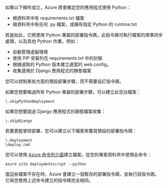 如果以下條件成立，Azure 將會確定您的應用程式使用 Python：

- 根資料夾中有 requirements.txt 檔案
- 根資料夾中有任何 .py 檔案，或擁有指定 Python 的 runtime.txt

若是如此，它將使用 Python 專屬的部署指令碼，此指令碼可執行檔案的標準同步處理，以及其他 Python 作業，例如：

- 自動管理虛擬環境
- 使用 PIP 安裝列在 requirements.txt 中的封裝
- 根據選取的 Python 版本建立適當的 web.config。
- 收集適用於 Django 應用程式的靜態檔案

您可以控制某些方面的預設部署步驟，而不需要自訂指令碼。

如果您想要略過所有 Python 專屬的部署步驟，可以建立此空白檔案：

    \.skipPythonDeployment

如果您想要跳過 Django 應用程式的靜態檔案收集：

    \.skipDjango 

若要更能掌控部署，您可以建立以下檔案來覆寫預設的部署指令碼：

    \.deployment
    \deploy.cmd

您可以使用 [Azure 命令列介面][]建立檔案。從您的專案資料夾中使用此命令：

    azure site deploymentscript --python

當這些檔案不存在時，Azure 會建立一個暫存的部署指令碼，並執行該指令碼。它與您使用上述命令建立的指令碼完全相同。

[Azure 命令列介面]: http://azure.microsoft.com/downloads/

<!---HONumber=August15_HO6-->